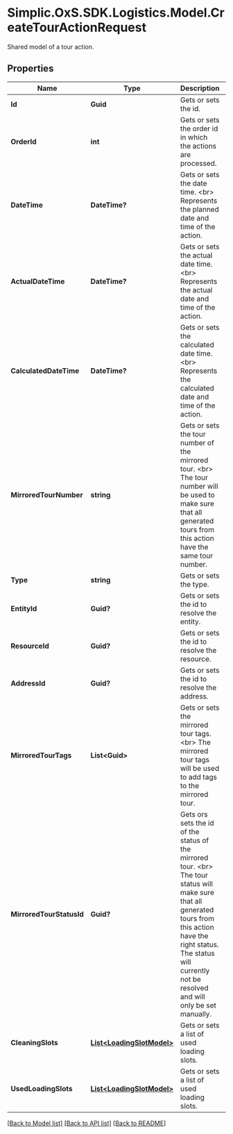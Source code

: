# Simplic.OxS.SDK.Logistics.Model.CreateTourActionRequest
Shared model of a tour action.

## Properties

Name | Type | Description | Notes
------------ | ------------- | ------------- | -------------
**Id** | **Guid** | Gets or sets the id. | [optional] 
**OrderId** | **int** | Gets or sets the order id in which the actions are processed. | [optional] 
**DateTime** | **DateTime?** | Gets or sets the date time.  &lt;br&gt;  Represents the planned date and time of the action.   | [optional] 
**ActualDateTime** | **DateTime?** | Gets or sets the actual date time.  &lt;br&gt;  Represents the actual date and time of the action.   | [optional] 
**CalculatedDateTime** | **DateTime?** | Gets or sets the calculated date time.  &lt;br&gt;  Represents the calculated date and time of the action.   | [optional] 
**MirroredTourNumber** | **string** | Gets or sets the tour number of the mirrored tour.  &lt;br&gt;  The tour number will be used to make sure that all generated tours from this action have the same   tour number.   | [optional] 
**Type** | **string** | Gets or sets the type. | [optional] 
**EntityId** | **Guid?** | Gets or sets the id to resolve the entity. | [optional] 
**ResourceId** | **Guid?** | Gets or sets the id to resolve the resource. | [optional] 
**AddressId** | **Guid?** | Gets or sets the id to resolve the address. | [optional] 
**MirroredTourTags** | **List&lt;Guid&gt;** | Gets or sets the mirrored tour tags.   &lt;br&gt;  The mirrored tour tags will be used to add tags to the mirrored tour.   | [optional] 
**MirroredTourStatusId** | **Guid?** | Gets ors sets the id of the status of the mirrored tour.  &lt;br&gt;  The tour status will make sure that all generated tours from this action have the right status.    The status will currently not be resolved and will only be set manually. | [optional] 
**CleaningSlots** | [**List&lt;LoadingSlotModel&gt;**](LoadingSlotModel.md) | Gets or sets a list of used loading slots. | [optional] 
**UsedLoadingSlots** | [**List&lt;LoadingSlotModel&gt;**](LoadingSlotModel.md) | Gets or sets a list of used loading slots. | [optional] 

[[Back to Model list]](../README.md#documentation-for-models) [[Back to API list]](../README.md#documentation-for-api-endpoints) [[Back to README]](../README.md)


